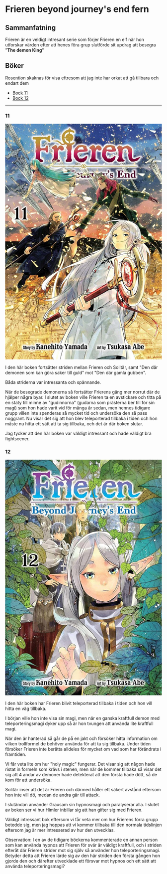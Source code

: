 # Frieren beyond journey's end fern

## Sammanfatning

Frieren är en veldigt intresant serie som förjer Frieren en elf när hon utforskar värden efter att henes föra grup slutförde sit updrag att besegra "**The demon King**"

## Böker

Rosention skaknas för visa eftresom att jag inte har orkat att gå tillbara och endart dem

* [Bock 11](https://caspian.rosengren.nu/Books/frieren.html#11)
* [Bock 12](https://caspian.rosengren.nu/Books/frieren.html#12)

---

### 11


![](assets/20250515_123336_730029.jpg)


I den här boken fortsätter striden mellan Frieren och Solitär, samt "Den där demonen som kan göra saker till guld" mot "Den där gamla gubben".

Båda striderna var intressanta och spännande.

När de besegrade demonerna så fortsätter Frierens gäng mer norrut där de hjälper några byar. I slutet av boken ville Frieren ta en avstickare och titta på en staty till minne av "gudinnorna" (gudarna som prästerna ber till för sin magi) som hon hade varit vid för många år sedan, men hennes tidigare grupp villen inte spenderas så mycket tid och undersöka den så pass noggrant. Nu visar det sig att hon blev teleporterad tillbaka i tiden och hon måste nu hitta ett sätt att ta sig tillbaka, och det är där boken slutar.

Jag tycker att den här boken var väldigt intressant och hade väldigt bra fightscener.

### 12

![](assets/20250515_123302_735060.jpg)

I den här boken har Frieren blivit teleporterad tillbaka i tiden och hon vill hitta en väg tillbaka.

I början ville hon inte visa sin magi, men när en ganska kraftfull demon med teleporteringsmagi dyker upp så är hon tvungen att använda lite kraftfull magi.

När den är hanterad så går de på en jakt och försöker hitta information om vilken trollformel de behöver använda för att ta sig tillbaka. Under tiden försöker Frieren inte berätta alldeles för mycket om vad som har förändrats i framtiden.

Vi får veta lite om hur "holy magic" fungerar. Det visar sig att någon hade ristat in formeln som krävs i stenen, men när de kommer tillbaka så visar det sig att 4 andar av demoner hade detekterat att den första hade dött, så de kom för att undersöka.

Solitär inser att det är Frieren och därmed håller ett säkert avstånd eftersom hon inte vill dö, medan de andra går till attack.

I slutändan använder Grausam sin hypnosmagi och paralyserar alla.
I slutet av boken ser vi hur Himler inbillar sig att han gifter sig med Frieren.

Väldigt intressant bok eftersom vi får veta mer om hur Frierens förra grupp betedde sig, men jag hoppas att vi kommer tillbaka till den normala tidslinjen eftersom jag är mer intresserad av hur den utvecklas.

Observation: I en av de tidigare böckerna kommenterade en annan person som kan använda hypnos att Frieren för svär är väldigt kraftfull, och i striden efteråt där Frieren strider mot sig själv så använder hon teleporteringsmagi. Betyder detta att Frieren lärde sig av den här striden den första gången hon gjorde den och därefter utvecklade ett försvar mot hypnos och ett sätt att använda teleporteringsmagi?
